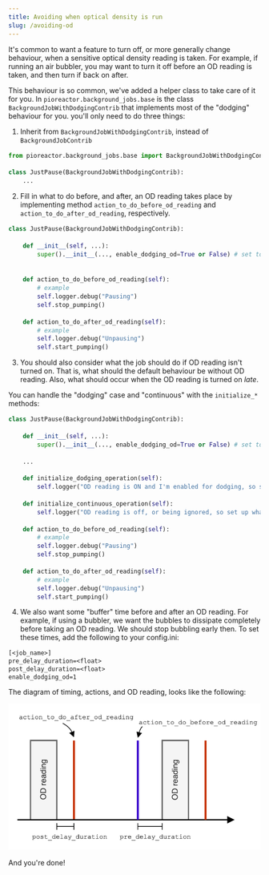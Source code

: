 ```yaml
---
title: Avoiding when optical density is run
slug: /avoiding-od
---
```


It's common to want a feature to turn off, or more generally change behaviour, when a sensitive optical density reading is taken. For example, if running an air bubbler, you may want to turn it off before an OD reading is taken, and then turn if back on after.

This behaviour is so common, we've added a helper class to take care of it for you. In `pioreactor.background_jobs.base` is the class `BackgroundJobWithDodgingContrib` that implements most of the "dodging" behaviour for you. you'll only need to do three things:

1. Inherit from `BackgroundJobWithDodgingContrib`, instead of `BackgroundJobContrib`

```python
from pioreactor.background_jobs.base import BackgroundJobWithDodgingContrib

class JustPause(BackgroundJobWithDodgingContrib):
    ...
```

2. Fill in what to do before, and after, an OD reading takes place by implementing method `action_to_do_before_od_reading` and `action_to_do_after_od_reading`, respectively.

```python
class JustPause(BackgroundJobWithDodgingContrib):

    def __init__(self, ...):
        super().__init__(..., enable_dodging_od=True or False) # set to True if you want the dodging behaviour right away.


    def action_to_do_before_od_reading(self):
        # example
        self.logger.debug("Pausing")
        self.stop_pumping()

    def action_to_do_after_od_reading(self):
        # example
        self.logger.debug("Unpausing")
        self.start_pumping()

```

3. You should also consider what the job should do if OD reading isn't turned on. That is, what should the default behaviour be without OD reading. Also, what should occur when the OD reading is turned on _late_.

You can handle the "dodging" case and "continuous" with the `initialize_*` methods:

```python
class JustPause(BackgroundJobWithDodgingContrib):

    def __init__(self, ...):
        super().__init__(..., enable_dodging_od=True or False) # set to True if you want the dodging behaviour right away.

    ...

    def initialize_dodging_operation(self):
        self.logger("OD reading is ON and I'm enabled for dodging, so set up what I need...")

    def initialize_continuous_operation(self):
        self.logger("OD reading is off, or being ignored, so set up what I need for that...")

    def action_to_do_before_od_reading(self):
        # example
        self.logger.debug("Pausing")
        self.stop_pumping()

    def action_to_do_after_od_reading(self):
        # example
        self.logger.debug("Unpausing")
        self.start_pumping()
```

4. We also want some "buffer" time before and after an OD reading. For example, if using a bubbler, we want the bubbles to dissipate completely before taking an OD reading. We should stop bubbling early then. To set these times, add the following to your config.ini:

```
[<job_name>]
pre_delay_duration=<float>
post_delay_duration=<float>
enable_dodging_od=1
```

The diagram of timing, actions, and OD reading, looks like the following:

![](/img/developer-guide/background_job_dodging_timing.png)

And you're done!